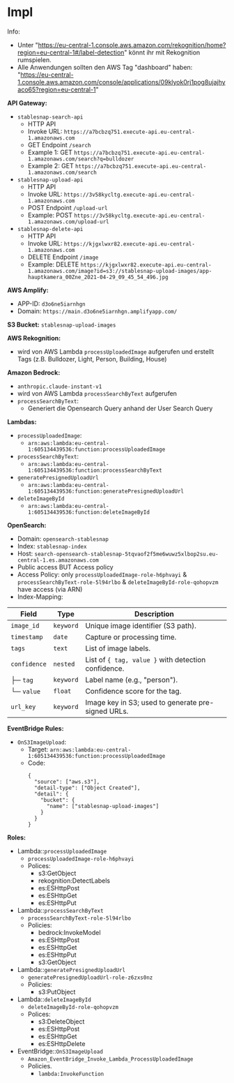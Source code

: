 # Impl

Info:

- Unter "https://eu-central-1.console.aws.amazon.com/rekognition/home?region=eu-central-1#/label-detection" könnt ihr
  mit Rekognition rumspielen.
- Alle Anwendungen sollten den AWS Tag "dashboard" haben:
  "https://eu-central-1.console.aws.amazon.com/console/applications/09klyok0rj1pog8ujajhyaco65?region=eu-central-1"

**API Gateway:**

- `stablesnap-search-api`
    - HTTP API
    - Invoke URL: `https://a7bcbzq751.execute-api.eu-central-1.amazonaws.com`
    - GET Endpoint `/search`
    - Example 1: GET `https://a7bcbzq751.execute-api.eu-central-1.amazonaws.com/search?q=bulldozer`
    - Example 2: GET `https://a7bcbzq751.execute-api.eu-central-1.amazonaws.com/search`
- `stablesnap-upload-api`
    - HTTP API
    - Invoke URL: `https://3v58kycltg.execute-api.eu-central-1.amazonaws.com`
    - POST Endpoint `/upload-url`
    - Example: POST `https://3v58kycltg.execute-api.eu-central-1.amazonaws.com/upload-url`
- `stablesnap-delete-api`
    - HTTP API
    - Invoke URL: `https://kjgxlwxr82.execute-api.eu-central-1.amazonaws.com`
    - DELETE Endpoint `/image`
    - Example: DELETE
      `https://kjgxlwxr82.execute-api.eu-central-1.amazonaws.com/image?id=s3://stablesnap-upload-images/app-hauptkamera_00Zne_2021-04-29_09_45_54_496.jpg`

**AWS Amplify:**

- APP-ID: `d3o6ne5iarnhgn`
- Domain: `https://main.d3o6ne5iarnhgn.amplifyapp.com/`

**S3 Bucket:**
`stablesnap-upload-images`

**AWS Rekognition:**

- wird von AWS Lambda `processUploadedImage` aufgerufen und erstellt Tags (z.B. Bulldozer, Light, Person, Building,
  House)

**Amazon Bedrock:**

- `anthropic.claude-instant-v1`
- wird von AWS Lambda `processSearchByText` aufgerufen
- `processSearchByText`:
    - Generiert die Opensearch Query anhand der User Search Query

**Lambdas:**

- `processUploadedImage`:
    - `arn:aws:lambda:eu-central-1:605134439536:function:processUploadedImage`
- `processSearchByText`:
    - `arn:aws:lambda:eu-central-1:605134439536:function:processSearchByText`
- `generatePresignedUploadUrl`
    - `arn:aws:lambda:eu-central-1:605134439536:function:generatePresignedUploadUrl`
- `deleteImageById`
    - `arn:aws:lambda:eu-central-1:605134439536:function:deleteImageById`

**OpenSearch:**

- Domain: `opensearch-stablesnap`
- Index: `stablesnap-index`
- Host: `search-opensearch-stablesnap-5tqvaof2f5me6wuwz5xlbop2su.eu-central-1.es.amazonaws.com`
- Public access BUT Access policy
- Access Policy: only `processUploadedImage-role-h6phvayi` & `processSearchByText-role-5l94rlbo` &
  `deleteImageById-role-qohopvzm` have access (via ARN)
- Index-Mapping:

| Field        | Type      | Description                                         |
|--------------|-----------|-----------------------------------------------------|
| `image_id`   | `keyword` | Unique image identifier (S3 path).                  |
| `timestamp`  | `date`    | Capture or processing time.                         |
| `tags`       | `text`    | List of image labels.                               |
| `confidence` | `nested`  | List of `{ tag, value }` with detection confidence. |
| ├─ `tag`     | `keyword` | Label name (e.g., "person").                        |
| └─ `value`   | `float`   | Confidence score for the tag.                       |
| `url_key`    | `keyword` | Image key in S3; used to generate pre-signed URLs.  |

**EventBridge Rules:**

- `OnS3ImageUpload`:
    - Target: `arn:aws:lambda:eu-central-1:605134439536:function:processUploadedImage`
    - Code:
      ```
      {
        "source": ["aws.s3"],
        "detail-type": ["Object Created"],
        "detail": {
          "bucket": {
            "name": ["stablesnap-upload-images"]
          }
        }
      }
      ```

**Roles:**

- Lambda::`processUploadedImage`
    - `processUploadedImage-role-h6phvayi`
    - Polices:
        - s3:GetObject
        - rekognition:DetectLabels
        - es:ESHttpPost
        - es:ESHttpGet
        - es:ESHttpPut
- Lambda::`processSearchByText`
    - `processSearchByText-role-5l94rlbo`
    - Policies:
        - bedrock:InvokeModel
        - es:ESHttpPost
        - es:ESHttpGet
        - es:ESHttpPut
        - s3:GetObject
- Lambda::`generatePresignedUploadUrl`
    - `generatePresignedUploadUrl-role-z6zxs0nz`
    - Policies:
        - s3:PutObject
- Lambda::`deleteImageById`
    - `deleteImageById-role-qohopvzm`
    - Polices:
        - s3:DeleteObject
        - es:ESHttpPost
        - es:ESHttpGet
        - es:ESHttpDelete
- EventBridge::`OnS3ImageUpload`
    - `Amazon_EventBridge_Invoke_Lambda_ProcessUploadedImage`
    - Policies.
        - `lambda:InvokeFunction`

